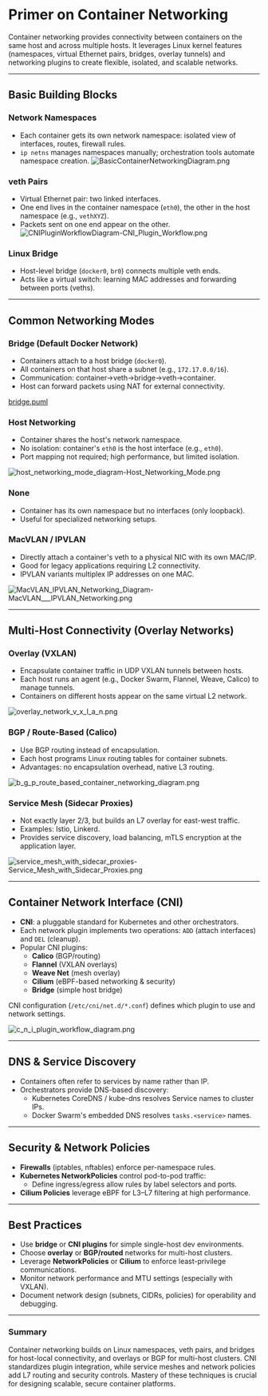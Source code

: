 # Primer on Container Networking

Container networking provides connectivity between containers on the same host and across multiple hosts. It leverages
Linux kernel features (namespaces, virtual Ethernet pairs, bridges, overlay tunnels) and networking plugins to create
flexible, isolated, and scalable networks.

---

## Basic Building Blocks

### Network Namespaces

- Each container gets its own network namespace: isolated view of interfaces, routes, firewall rules.
- `ip netns` manages namespaces manually; orchestration tools automate namespace creation.
![BasicContainerNetworkingDiagram.png](BasicContainerNetworkingDiagram.png)

### veth Pairs

- Virtual Ethernet pair: two linked interfaces.
- One end lives in the container namespace (`eth0`), the other in the host namespace (e.g., `vethXYZ`).
- Packets sent on one end appear on the other.
![CNIPluginWorkflowDiagram-CNI_Plugin_Workflow.png](CNIPluginWorkflowDiagram-CNI_Plugin_Workflow.png)

### Linux Bridge

- Host-level bridge (`docker0`, `br0`) connects multiple veth ends.
- Acts like a virtual switch: learning MAC addresses and forwarding between ports (veths).


---

## Common Networking Modes

### Bridge (Default Docker Network)

- Containers attach to a host bridge (`docker0`).
- All containers on that host share a subnet (e.g., `172.17.0.0/16`).
- Communication: container→veth→bridge→veth→container.
- Host can forward packets using NAT for external connectivity.

[bridge.puml](bridge.puml)

### Host Networking

- Container shares the host's network namespace.
- No isolation: container's `eth0` is the host interface (e.g., `eth0`).
- Port mapping not required; high performance, but limited isolation.

![host_networking_mode_diagram-Host_Networking_Mode.png](host_networking_mode_diagram-Host_Networking_Mode.png)


### None

- Container has its own namespace but no interfaces (only loopback).
- Useful for specialized networking setups.

### MacVLAN / IPVLAN

- Directly attach a container's veth to a physical NIC with its own MAC/IP.
- Good for legacy applications requiring L2 connectivity.
- IPVLAN variants multiplex IP addresses on one MAC.

![MacVLAN_IPVLAN_Networking_Diagram-MacVLAN___IPVLAN_Networking.png](MacVLAN_IPVLAN_Networking_Diagram-MacVLAN___IPVLAN_Networking.png)

---

## Multi-Host Connectivity (Overlay Networks)

### Overlay (VXLAN)

- Encapsulate container traffic in UDP VXLAN tunnels between hosts.
- Each host runs an agent (e.g., Docker Swarm, Flannel, Weave, Calico) to manage tunnels.
- Containers on different hosts appear on the same virtual L2 network.

![overlay_network_v_x_l_a_n.png](overlay_network_v_x_l_a_n.png)

### BGP / Route-Based (Calico)

- Use BGP routing instead of encapsulation.
- Each host programs Linux routing tables for container subnets.
- Advantages: no encapsulation overhead, native L3 routing.

![b_g_p_route_based_container_networking_diagram.png](b_g_p_route_based_container_networking_diagram.png)

### Service Mesh (Sidecar Proxies)

- Not exactly layer 2/3, but builds an L7 overlay for east-west traffic.
- Examples: Istio, Linkerd.
- Provides service discovery, load balancing, mTLS encryption at the application layer.

![service_mesh_with_sidecar_proxies-Service_Mesh_with_Sidecar_Proxies.png](service_mesh_with_sidecar_proxies-Service_Mesh_with_Sidecar_Proxies.png)

---

## Container Network Interface (CNI)

- **CNI**: a pluggable standard for Kubernetes and other orchestrators.
- Each network plugin implements two operations: `ADD` (attach interfaces) and `DEL` (cleanup).
- Popular CNI plugins:
    - **Calico** (BGP/routing)
    - **Flannel** (VXLAN overlays)
    - **Weave Net** (mesh overlay)
    - **Cilium** (eBPF-based networking & security)
    - **Bridge** (simple host bridge)

CNI configuration (`/etc/cni/net.d/*.conf`) defines which plugin to use and network settings.

![c_n_i_plugin_workflow_diagram.png](c_n_i_plugin_workflow_diagram.png)

---

## DNS & Service Discovery

- Containers often refer to services by name rather than IP.
- Orchestrators provide DNS-based discovery:
    - Kubernetes CoreDNS / kube-dns resolves Service names to cluster IPs.
    - Docker Swarm's embedded DNS resolves `tasks.<service>` names.

---

## Security & Network Policies

- **Firewalls** (iptables, nftables) enforce per-namespace rules.
- **Kubernetes NetworkPolicies** control pod-to-pod traffic:
    - Define ingress/egress allow rules by label selectors and ports.
- **Cilium Policies** leverage eBPF for L3–L7 filtering at high performance.

---

## Best Practices

- Use **bridge** or **CNI plugins** for simple single-host dev environments.
- Choose **overlay** or **BGP/routed** networks for multi-host clusters.
- Leverage **NetworkPolicies** or **Cilium** to enforce least-privilege communications.
- Monitor network performance and MTU settings (especially with VXLAN).
- Document network design (subnets, CIDRs, policies) for operability and debugging.

---

### Summary

Container networking builds on Linux namespaces, veth pairs, and bridges for host-local connectivity, and overlays or
BGP for multi-host clusters. CNI standardizes plugin integration, while service meshes and network policies add L7
routing and security controls. Mastery of these techniques is crucial for designing scalable, secure container
platforms.